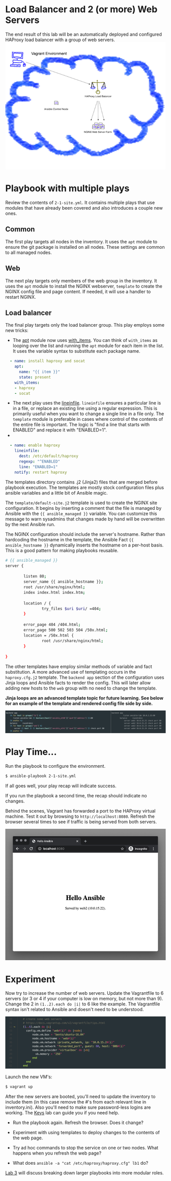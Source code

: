 # Load Balancer and 2 (or more) Web Servers

The end result of this lab will be an automatically deployed and configured HAProxy load balancer with a group of web servers.
[![](../img/labDrawingSmall.png)](../img/labDrawing.png)

# Playbook with multiple plays
Review the contents of `2-1-site.yml`.  It contains multiple plays that use modules that have already been covered and also introduces a couple new ones.


## Common
The first play targets all nodes in the inventory.  It uses the `apt` module to ensure the git package is installed on all nodes.  These settings are common to all managed nodes.

## Web
The next play targets only members of the web group in the inventory.  It uses the `apt` module to install the NGINX webserver, `template` to create the NGINX config file and page content.  If needed, it will use a handler to restart NGINX.

## Load balancer
The final play targets only the load balancer group.  This play employs some new tricks:

* The [apt](https://docs.ansible.com/ansible/latest/modules/apt_module.html) module now uses [with_items](https://docs.ansible.com/ansible/latest/user_guide/playbooks_loops.html#with-items).  You can think of `with_items` as looping over the list and running the `apt` module for each item in the list.  It uses the variable syntax to substitute each package name.

```yaml
  - name: install haproxy and socat
    apt:
      name: "{{ item }}"
      state: present
    with_items:
    - haproxy
    - socat
```

* The next play uses the [lineinfile](https://docs.ansible.com/ansible/latest/modules/lineinfile_module.html).  `lineinfile` ensures a particular line is in a file, or replace an existing line using a regular expression.  This is primarily useful when you want to change a single line in a file only.  The `template` module is preferable in cases where control of the contents of the entire file is important.  The logic is "find a line that starts with ENABLED" and replace it with "ENABLED=1".
*

```yaml
  - name: enable haproxy
    lineinfile:
      dest: /etc/default/haproxy
      regexp: "^ENABLED"
      line: "ENABLED=1"
    notify: restart haproxy
```

The templates directory contains .j2 (Jinja2) files that are merged before playbook execution.  The templates are mostly stock configuration files plus ansible variables and a little bit of Ansible magic.

The `template/default-site.j2` template is used to create the NGINX site configuration.  It begins by inserting a comment that the file is managed by Ansible with the `{{ ansible_managed }}` variable.  You can customize this message to warn sysadmins that changes made by hand will be overwritten by the next Ansible run.

The NGINX configuration should include the server's hostname.  Rather than hardcoding the hostname in the template, the Ansible Fact `{{ ansible_hostname }}` dynamically inserts the hostname on a per-host basis.  This is a good pattern for making playbooks reusable.

```bash
# {{ ansible_managed }}
server {

        listen 80;
        server_name {{ ansible_hostname }};
        root /usr/share/nginx/html;
        index index.html index.htm;

        location / {
                try_files $uri $uri/ =404;
        }

        error_page 404 /404.html;
        error_page 500 502 503 504 /50x.html;
        location = /50x.html {
                root /usr/share/nginx/html;
        }

}
```

The other templates have employ similar methods of variable and fact substitution. A more advanced use of templating occurs in the `haproxy.cfg.j2` template.  The `backend app` section of the configuration uses Jinja loops and Ansible facts to render the config.  This will later allow adding new hosts to the `web` group with no need to change the template.

**Jinja loops are an advanced template topic for future learning.  See below for an example of the template and rendered config file side by side.**


[![](../img/haproxyConfig.png)](../img/haproxyConfig.png)

# Play Time...

Run the playbook to configure the environment.

```bash
$ ansible-playbook 2-1-site.yml
```

If all goes well, your play recap will indicate success.

If you run the playbook a second time, the recap should indicate no changes.

Behind the scenes, Vagrant has forwarded a port to the HAProxy virtual machine.  Test it out by browsing to `http://localhost:8080`.  Refresh the browser several times to see if traffic is being served from both servers.

![Screenshot](../img/browser.png)

# Experiment

Now try to increase the number of web servers.  Update the Vagrantfile to 6 servers (or 3 or 4 if your computer is low on memory, but not more than 9). Change the 2 in `(1..2).each do |i|` to 6 like the example.  The Vagrantfile syntax isn't related to Ansible and doesn't need to be understood.


![Screenshot](../img/vagrantChange.png)

Launch the new VM's:

```bash
$ vagrant up
```

After the new servers are booted, you'll need to update the inventory to include them (in this case remove the #'s from each relevant line in inventory.ini).  Also you'll need to make sure password-less logins are working.  The [Keys](../keys/keys.md) lab can guide you if you need help.

* Run the playbook again.  Refresh the browser.  Does it change?

* Experiment with using templates to deploy changes to the contents of the web page.

* Try ad hoc commands to stop the service on one or two nodes.  What happens when you refresh the web page?

* What does `ansible -a "cat /etc/haproxy/haproxy.cfg" lb1` do?


[Lab 3](../lab-3/lab-3.md) will discuss breaking down larger playbooks into more modular roles.

